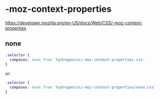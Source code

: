 # -moz-context-properties

https://developer.mozilla.org/en-US/docs/Web/CSS/-moz-context-properties

## none
```css
.selector {
  composes: none from 'hydrogencss/-moz-context-properties.css'
}
```

or:
```css
.selector {
  composes: none from 'hydrogencss/-moz-context-properties/none.css'
}
```

